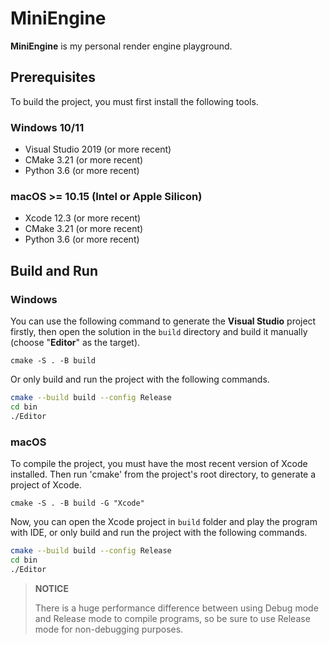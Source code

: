 # MiniEngine

**MiniEngine** is my personal render engine playground.

<!-- <img src="./image/screenshot.png" alt="screenshot" style="zoom: 50%;" /> -->

## Prerequisites

To build the project, you must first install the following tools.

### Windows 10/11
- Visual Studio 2019 (or more recent)
- CMake 3.21 (or more recent)
- Python 3.6 (or more recent)

### macOS >= 10.15 (Intel or Apple Silicon)
- Xcode 12.3 (or more recent)
- CMake 3.21 (or more recent)
- Python 3.6 (or more recent)

## Build and Run

### Windows
You can use the following command to generate the **Visual Studio** project firstly, then open the solution in the `build` directory and build it manually (choose "**Editor**" as the target).
```shell
cmake -S . -B build
```

Or only build and run the project with the following commands.

```sh
cmake --build build --config Release
cd bin
./Editor
```

### macOS

To compile the project, you must have the most recent version of Xcode installed.
Then run 'cmake' from the project's root directory, to generate a project of Xcode.

```shell
cmake -S . -B build -G "Xcode"
```
Now, you can open the Xcode project in `build` folder and play the program with IDE, or only build and run the project with the following commands.
```sh
cmake --build build --config Release
cd bin
./Editor
```

> **NOTICE**
>
> There is a huge performance difference between using Debug mode and Release mode to compile programs, so be sure to use Release mode for non-debugging purposes.
